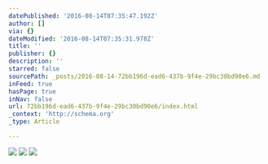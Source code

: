 ```yaml
---
datePublished: '2016-08-14T07:35:47.192Z'
author: []
via: {}
dateModified: '2016-08-14T07:35:31.978Z'
title: ''
publisher: {}
description: ''
starred: false
sourcePath: _posts/2016-08-14-72bb196d-ead6-437b-9f4e-29bc30bd90e6.md
inFeed: true
hasPage: true
inNav: false
url: 72bb196d-ead6-437b-9f4e-29bc30bd90e6/index.html
_context: 'http://schema.org'
_type: Article

---
```

![](https://the-grid-user-content.s3-us-west-2.amazonaws.com/3aa04212-e07c-4edc-953f-55f6d20726d0.jpg)
![](https://the-grid-user-content.s3-us-west-2.amazonaws.com/75e2fb4e-a6e7-4145-9d2d-b3f58a93f5f3.jpg)
![](https://the-grid-user-content.s3-us-west-2.amazonaws.com/ca011c42-003f-4772-b6c4-13a03c6878ee.jpg)